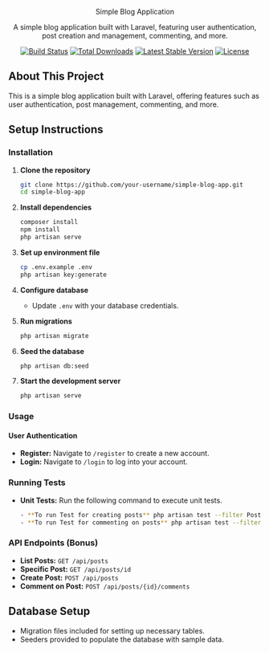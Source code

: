 <p align="center">Simple Blog Application</p>
<p align="center">A simple blog application built with Laravel, featuring user authentication, post creation and management, commenting, and more.</p>

<p align="center">
<a href="https://github.com/your-username/simple-blog-app/actions"><img src="https://github.com/laravel/framework/workflows/tests/badge.svg" alt="Build Status"></a>
<a href="https://packagist.org/packages/laravel/framework"><img src="https://img.shields.io/packagist/dt/laravel/framework" alt="Total Downloads"></a>
<a href="https://packagist.org/packages/laravel/framework"><img src="https://img.shields.io/packagist/v/laravel/framework" alt="Latest Stable Version"></a>
<a href="https://packagist.org/packages/laravel/framework"><img src="https://img.shields.io/packagist/l/laravel/framework" alt="License"></a>
</p>

## About This Project

This is a simple blog application built with Laravel, offering features such as user authentication, post management, commenting, and more.

## Setup Instructions

### Installation
1. **Clone the repository**
   ```bash
   git clone https://github.com/your-username/simple-blog-app.git
   cd simple-blog-app
   ```

2. **Install dependencies**
   ```bash
   composer install
   npm install
   php artisan serve
   ```

3. **Set up environment file**
   ```bash
   cp .env.example .env
   php artisan key:generate
   ```

4. **Configure database**
   - Update `.env` with your database credentials.

5. **Run migrations**
   ```bash
   php artisan migrate
   ```

6. **Seed the database**
   ```bash
   php artisan db:seed
   ```

7. **Start the development server**
   ```bash
   php artisan serve
   ```

### Usage

#### User Authentication
- **Register:** Navigate to `/register` to create a new account.
- **Login:** Navigate to `/login` to log into your account.

### Running Tests
- **Unit Tests:** Run the following command to execute unit tests.
  ```bash
  - **To run Test for creating posts** php artisan test --filter PostsTest
  - **To run Test for commenting on posts** php artisan test --filter CommentsTest
  ```

### API Endpoints (Bonus)
- **List Posts:** `GET /api/posts`
- **Specific Post:** `GET /api/posts/id`
- **Create Post:** `POST /api/posts`
- **Comment on Post:** `POST /api/posts/{id}/comments`

## Database Setup
- Migration files included for setting up necessary tables.
- Seeders provided to populate the database with sample data.
